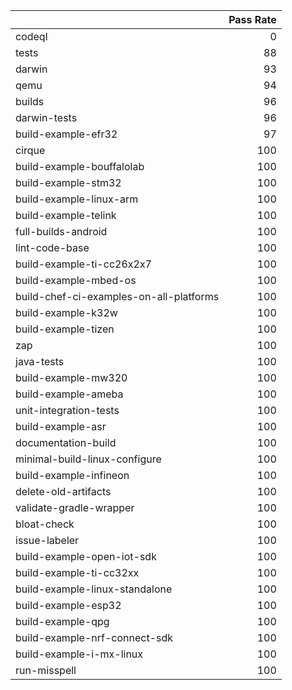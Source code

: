 |                                         |   Pass Rate |
|:----------------------------------------|------------:|
| codeql                                  |           0 |
| tests                                   |          88 |
| darwin                                  |          93 |
| qemu                                    |          94 |
| builds                                  |          96 |
| darwin-tests                            |          96 |
| build-example-efr32                     |          97 |
| cirque                                  |         100 |
| build-example-bouffalolab               |         100 |
| build-example-stm32                     |         100 |
| build-example-linux-arm                 |         100 |
| build-example-telink                    |         100 |
| full-builds-android                     |         100 |
| lint-code-base                          |         100 |
| build-example-ti-cc26x2x7               |         100 |
| build-example-mbed-os                   |         100 |
| build-chef-ci-examples-on-all-platforms |         100 |
| build-example-k32w                      |         100 |
| build-example-tizen                     |         100 |
| zap                                     |         100 |
| java-tests                              |         100 |
| build-example-mw320                     |         100 |
| build-example-ameba                     |         100 |
| unit-integration-tests                  |         100 |
| build-example-asr                       |         100 |
| documentation-build                     |         100 |
| minimal-build-linux-configure           |         100 |
| build-example-infineon                  |         100 |
| delete-old-artifacts                    |         100 |
| validate-gradle-wrapper                 |         100 |
| bloat-check                             |         100 |
| issue-labeler                           |         100 |
| build-example-open-iot-sdk              |         100 |
| build-example-ti-cc32xx                 |         100 |
| build-example-linux-standalone          |         100 |
| build-example-esp32                     |         100 |
| build-example-qpg                       |         100 |
| build-example-nrf-connect-sdk           |         100 |
| build-example-i-mx-linux                |         100 |
| run-misspell                            |         100 |